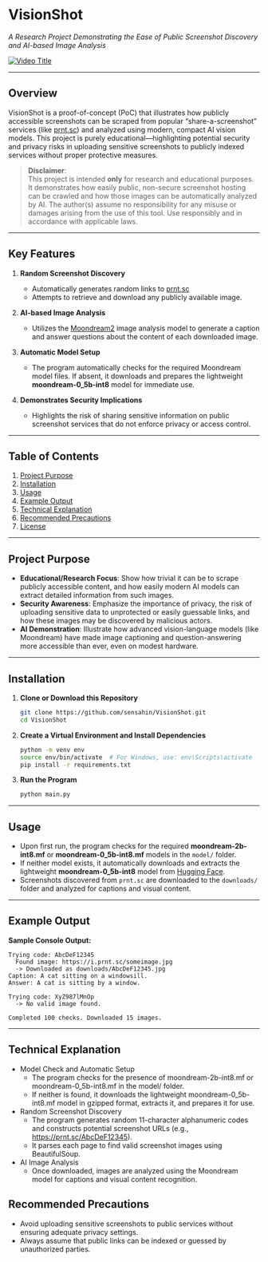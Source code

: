# **VisionShot**  
_A Research Project Demonstrating the Ease of Public Screenshot Discovery and AI-based Image Analysis_

[![Video Title](https://img.youtube.com/vi/xEsHRepfzks/0.jpg)](https://www.youtube.com/watch?v=xEsHRepfzks)

---

## **Overview**
VisionShot is a proof-of-concept (PoC) that illustrates how publicly accessible screenshots can be scraped from popular “share-a-screenshot” services (like [prnt.sc](https://prnt.sc)) and analyzed using modern, compact AI vision models. This project is purely educational—highlighting potential security and privacy risks in uploading sensitive screenshots to publicly indexed services without proper protective measures.

> **Disclaimer**:  
> This project is intended **only** for research and educational purposes. It demonstrates how easily public, non-secure screenshot hosting can be crawled and how those images can be automatically analyzed by AI. The author(s) assume no responsibility for any misuse or damages arising from the use of this tool. Use responsibly and in accordance with applicable laws.

---

## **Key Features**

1. **Random Screenshot Discovery**  
   - Automatically generates random links to [prnt.sc](https://prnt.sc)  
   - Attempts to retrieve and download any publicly available image.

2. **AI-based Image Analysis**  
   - Utilizes the [Moondream2](https://huggingface.co/vikhyatk/moondream2) image analysis model to generate a caption and answer questions about the content of each downloaded image.

3. **Automatic Model Setup**  
   - The program automatically checks for the required Moondream model files. If absent, it downloads and prepares the lightweight **moondream-0_5b-int8** model for immediate use.  

4. **Demonstrates Security Implications**  
   - Highlights the risk of sharing sensitive information on public screenshot services that do not enforce privacy or access control.

---

## **Table of Contents**
1. [Project Purpose](#project-purpose)  
2. [Installation](#installation)  
3. [Usage](#usage)  
4. [Example Output](#example-output)  
5. [Technical Explanation](#technical-explanation)  
6. [Recommended Precautions](#recommended-precautions)  
7. [License](#license)

---

## **Project Purpose**
- **Educational/Research Focus**: Show how trivial it can be to scrape publicly accessible content, and how easily modern AI models can extract detailed information from such images.  
- **Security Awareness**: Emphasize the importance of privacy, the risk of uploading sensitive data to unprotected or easily guessable links, and how these images may be discovered by malicious actors.  
- **AI Demonstration**: Illustrate how advanced vision-language models (like Moondream) have made image captioning and question-answering more accessible than ever, even on modest hardware.

---

## **Installation**

1. **Clone or Download this Repository**
    ```bash
    git clone https://github.com/sensahin/VisionShot.git
    cd VisionShot
    ```

2. **Create a Virtual Environment and Install Dependencies**
    ```bash
    python -m venv env
    source env/bin/activate  # For Windows, use: env\Scripts\activate
    pip install -r requirements.txt
    ```

3. **Run the Program**
    ```bash
    python main.py
    ```

---

## **Usage**

- Upon first run, the program checks for the required **moondream-2b-int8.mf** or **moondream-0_5b-int8.mf** models in the `model/` folder.  
- If neither model exists, it automatically downloads and extracts the lightweight **moondream-0_5b-int8** model from [Hugging Face](https://huggingface.co/vikhyatk/moondream2).  
- Screenshots discovered from `prnt.sc` are downloaded to the `downloads/` folder and analyzed for captions and visual content.

---

## **Example Output**

**Sample Console Output:**
```plaintext
Trying code: AbcDeF12345
  Found image: https://i.prnt.sc/someimage.jpg
  -> Downloaded as downloads/AbcDeF12345.jpg
Caption: A cat sitting on a windowsill.
Answer: A cat is sitting by a window.

Trying code: XyZ987lMnOp
  -> No valid image found.

Completed 100 checks. Downloaded 15 images.
```

---

## **Technical Explanation**

- Model Check and Automatic Setup
  - The program checks for the presence of moondream-2b-int8.mf or moondream-0_5b-int8.mf in the model/ folder.
  - If neither is found, it downloads the lightweight moondream-0_5b-int8.mf model in gzipped format, extracts it, and prepares it for use.
- Random Screenshot Discovery
  - The program generates random 11-character alphanumeric codes and constructs potential screenshot URLs (e.g., https://prnt.sc/AbcDeF12345).
  - It parses each page to find valid screenshot images using BeautifulSoup.
- AI Image Analysis
  - Once downloaded, images are analyzed using the Moondream model for captions and visual content recognition.
 
## **Recommended Precautions**
- Avoid uploading sensitive screenshots to public services without ensuring adequate privacy settings.
- Always assume that public links can be indexed or guessed by unauthorized parties.
